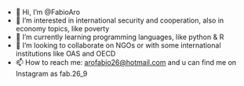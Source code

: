 - 👋 Hi, I’m @FabioAro
- 👀 I’m interested in international security and cooperation, also in economy topics, like poverty
- 🌱 I’m currently learning programming languages, like python & R
- 💞️ I’m looking to collaborate on NGOs or with some international institutions like OAS and OECD
- 📫 How to reach me: arofabio26@hotmail.com and u can find me on Instagram as fab.26_9

<!---
FabioAro/FabioAro is a ✨ special ✨ repository because its `README.md` (this file) appears on your GitHub profile.
You can click the Preview link to take a look at your changes.
--->
